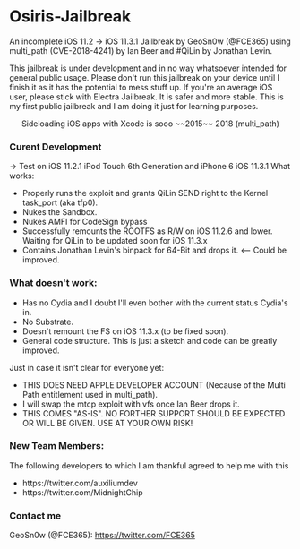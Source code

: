 # Osiris-Jailbreak
An incomplete iOS 11.2 -> iOS 11.3.1 Jailbreak by GeoSn0w (@FCE365) using multi_path (CVE-2018-4241) by Ian Beer and #QiLin by Jonathan Levin.

This jailbreak is under development and in no way whatsoever intended for general public usage. Please don't run this jailbreak on your device until I finish it as it has the potential to mess stuff up. If you're an average iOS user, please stick with Electra Jailbreak. It is safer and more stable. This is my first public jailbreak and I am doing it just for learning purposes.


<p align="center"> Sideloading iOS apps with Xcode is sooo ~~2015~~ 2018 (multi_path) </p>


### Curent Development
-> Test on iOS 11.2.1 iPod Touch 6th Generation and iPhone 6 iOS 11.3.1
What works:
<ul>
<li> Properly runs the exploit and grants QiLin SEND right to the Kernel task_port (aka tfp0). </li>
  <li> Nukes the Sandbox. </li>
  <li> Nukes AMFI for CodeSign bypass </li>
  <li> Successfully remounts the ROOTFS as R/W on iOS 11.2.6 and lower. Waiting for QiLin to be updated soon for iOS 11.3.x </li>
    <li> Contains Jonathan Levin's binpack for 64-Bit and drops it. <-- Could be improved. </li>
</ul>

### What doesn't work:
<ul>
  <li> Has no Cydia and I doubt I'll even bother with the current status Cydia's in. </li>
  <li> No Substrate. </li>
  <li> Doesn't remount the FS on iOS 11.3.x (to be fixed soon). </li>
  <li> General code structure. This is just a sketch and code can be greatly improved. </li>
 </ul>
 
 Just in case it isn't clear for everyone yet:
 <ul>
  <li> THIS DOES NEED APPLE DEVELOPER ACCOUNT (Necause of the Multi Path entitlement used in multi_path).</li>
  <li> I will swap the mtcp exploit with vfs once Ian Beer drops it. </li>
  <li> THIS COMES "AS-IS". NO FORTHER SUPPORT SHOULD BE EXPECTED OR WILL BE GIVEN. USE AT YOUR OWN RISK!
</ul>

### New Team Members:
The following developers to which I am thankful agreed to help me with this
<ul>
  <li> https://twitter.com/auxiliumdev </li>
  <li> https://twitter.com/MidnightChip </li>
 </ul>
 
### Contact me
GeoSn0w (@FCE365): https://twitter.com/FCE365
